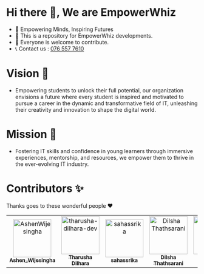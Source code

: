 # Hi there 👋, We are EmpowerWhiz
- 👾 Empowering Minds, Inspiring Futures
- 🌱 This is a repository for EmpowerWhiz developments.
- 👯 Everyone is welcome to contribute.
- 📞 Contact us : <a href="tel:0765577610">076 557 7610</a>

# Vision 👀
- Empowering students to unlock their full potential, our organization envisions a future where every student is inspired and motivated to pursue a career in the dynamic and transformative field of IT, unleashing their creativity and innovation to shape the digital world.

# Mission 🎯
- Fostering IT skills and confidence in young learners through immersive experiences, mentorship, and resources, we empower them to thrive in the ever-evolving IT industry.

<!--

**Here are some ideas to get you started:**

🙋‍♀️ A short introduction - what is your organization all about?
🌈 Contribution guidelines - how can the community get involved?
👩‍💻 Useful resources - where can the community find your docs? Is there anything else the community should know?
🍿 Fun facts - what does your team eat for breakfast?
🧙 Remember, you can do mighty things with the power of [Markdown](https://docs.github.com/github/writing-on-github/getting-started-with-writing-and-formatting-on-github/basic-writing-and-formatting-syntax)
-->

# Contributors ✨

Thanks goes to these wonderful people :heart:

<!-- readme: contributors -start -->
<table>
<tr>
   <td align="center">
        <a href="https://github.com/AshenWijesingha">
            <img src="https://avatars.githubusercontent.com/u/66056859?v=4" width="100(px);" alt="AshenWijesingha"/>
            <br />
            <sub><b>Ashen_Wijesingha</b></sub>
        </a>
    </td>
    <td align="center">
        <a href="https://github.com/tharusha-dilhara-dev">
            <img src="https://avatars.githubusercontent.com/u/146109738?v=4" width="100(px);" alt="tharusha-dilhara-dev"/>
            <br />
            <sub><b>Tharusha Dilhara</b></sub>
        </a>
    </td>
   <td align="center">
        <a href="https://github.com/sahassrika">
            <img src="https://avatars.githubusercontent.com/u/136481875?v=4" width="100(px);" alt="sahassrika"/>
            <br />
            <sub><b>sahassrika</b></sub>
        </a>
    </td>
   <td align="center">
        <a href="https://github.com/Dilsha-thathsarani">
            <img src="https://avatars.githubusercontent.com/u/86911572?v=4" width="100(px);" alt="Dilsha Thathsarani"/>
            <br />
            <sub><b>Dilsha Thathsarani</b></sub>
        </a>
    </td>
    <td align="center">
        <a href="https://github.com/DThiwanka">
            <img src="https://avatars.githubusercontent.com/u/86193439?v=4" width="100(px);" alt="Dulaj Thiwanka"/>
            <br />
            <sub><b>Dulaj Thiwanka</b></sub>
        </a>
    </td>
   <td align="center">
        <a href="https://github.com/Bashitha-Weerapperuma">
            <img src="https://avatars.githubusercontent.com/u/90578337?v=4" width="100(px);" alt="Bashitha Weerapperuma"/>
            <br />
            <sub><b>Bashitha Weerapperuma</b></sub>
        </a>
    </td>
<tr>
</table>
<!-- readme: contributors -end -->
